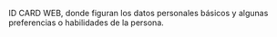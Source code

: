 ID CARD WEB, donde figuran
los datos personales básicos y algunas preferencias o habilidades de la persona.
